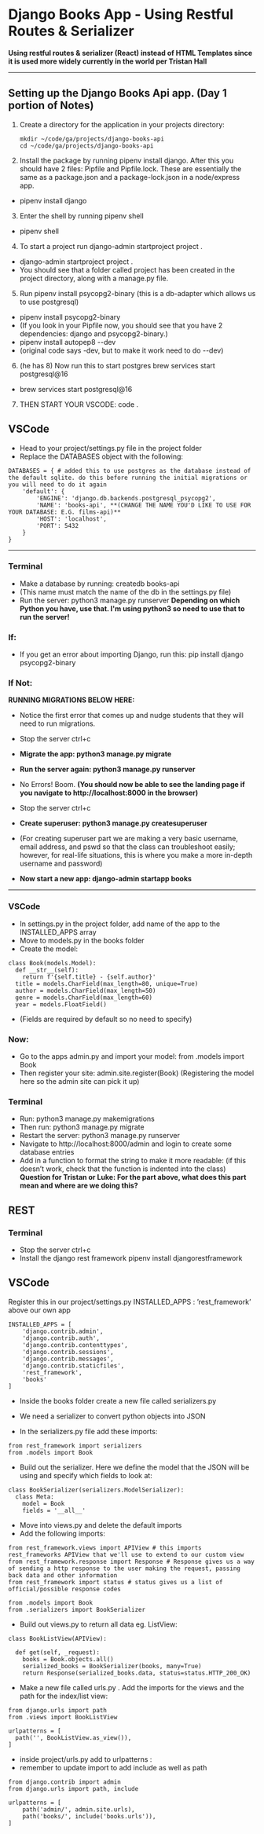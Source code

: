 # Django Books App - Using Restful Routes & Serializer <br>
**Using restful routes & serializer (React) instead of HTML Templates since it is used more widely currently in the world per Tristan Hall**

<hr>

## Setting up the Django Books Api app. (Day 1 portion of Notes)

1. Create a directory for the application in your projects directory:
   ```
   mkdir ~/code/ga/projects/django-books-api
   cd ~/code/ga/projects/django-books-api
   ```

2. Install the package by running pipenv install django. After this you should have 2 files: Pipfile and Pipfile.lock. These are essentially the same as a package.json and a package-lock.json in a node/express app.
- pipenv install django

3. Enter the shell by running pipenv shell
- pipenv shell

4. To start a project run django-admin startproject project .
- django-admin startproject project .
- You should see that a folder called project has been created in the project directory, along with a manage.py file.

5. Run pipenv install psycopg2-binary (this is a db-adapter which allows us to use postgresql)
- pipenv install psycopg2-binary
- (If you look in your Pipfile now, you should see that you have 2 dependencies: django and psycopg2-binary.)
- pipenv install autopep8 --dev
- (original code says -dev, but to make it work need to do --dev)
  
6. (he has 8) Now run this to start postgres brew services start postgresql@16
- brew services start postgresql@16

7. THEN START YOUR VSCODE: code .
  
## VSCode
- Head to your project/settings.py file in the project folder
- Replace the DATABASES object with the following:

```
DATABASES = { # added this to use postgres as the database instead of the default sqlite. do this before running the initial migrations or you will need to do it again
    'default': {
        'ENGINE': 'django.db.backends.postgresql_psycopg2',
        'NAME': 'books-api', **(CHANGE THE NAME YOU'D LIKE TO USE FOR YOUR DATABASE: E.G. films-api)**
        'HOST': 'localhost',
        'PORT': 5432
    }
}
```

<hr>

### Terminal
- Make a database by running: createdb books-api
- (This name must match the name of the db in the settings.py file)
- Run the server: python3 manage.py runserver **Depending on which Python you have, use that. I'm using python3 so need to use that to run the server!**

### If:
- If you get an error about importing Django, run this: pip install django psycopg2-binary

### If Not:
**RUNNING MIGRATIONS BELOW HERE:**
- Notice the first error that comes up and nudge students that they will need to run migrations.
- Stop the server ctrl+c
- **Migrate the app: python3 manage.py migrate**
- **Run the server again: python3 manage.py runserver**
- No Errors! Boom.
**(You should now be able to see the landing page if you navigate to http://localhost:8000 in the browser)**
  
- Stop the server ctrl+c
- **Create superuser: python3 manage.py createsuperuser**
- (For creating superuser part we are making a very basic username, email address, and pswd so that the class can troubleshoot easily; however, for real-life situations, this is where you make a more in-depth username and password)
- **Now start a new app: django-admin startapp books**

<hr>
  
### VSCode
- In settings.py in the project folder, add name of the app to the INSTALLED_APPS array
- Move to models.py in the books folder
- Create the model:
```
class Book(models.Model):
  def __str__(self):
    return f'{self.title} - {self.author}'
  title = models.CharField(max_length=80, unique=True)
  author = models.CharField(max_length=50)
  genre = models.CharField(max_length=60)
  year = models.FloatField()
```
- (Fields are required by default so no need to specify)

### Now:
- Go to the apps admin.py and import your model: from .models import Book
- Then register your site: admin.site.register(Book)
(Registering the model here so the admin site can pick it up)

### Terminal
- Run: python3 manage.py makemigrations
- Then run: python3 manage.py migrate
- Restart the server: python3 manage.py runserver
- Navigate to http://localhost:8000/admin and login to create some database entries
- Add in a function to format the string to make it more readable: (if this doesn’t work, check that the function is indented into the class)
  **Question for Tristan or Luke: For the part above, what does this part mean and where are we doing this?**
  
## REST

### Terminal
- Stop the server ctrl+c
- Install the django rest framework pipenv install djangorestframework
  
## VSCode
Register this in our project/settings.py INSTALLED_APPS : ’rest_framework’ above our own app

```
INSTALLED_APPS = [
    'django.contrib.admin',
    'django.contrib.auth',
    'django.contrib.contenttypes',
    'django.contrib.sessions',
    'django.contrib.messages',
    'django.contrib.staticfiles',
    'rest_framework',
    'books'
]
```

- Inside the books folder create a new file called serializers.py

- We need a serializer to convert python objects into JSON

- In the serializers.py file add these imports:

```
from rest_framework import serializers
from .models import Book
```

- Build out the serializer. Here we define the model that the JSON will be using and specify which fields to look at:

```
class BookSerializer(serializers.ModelSerializer):
  class Meta:
    model = Book
    fields = '__all__'
```

- Move into views.py and delete the default imports
- Add the following imports:

```
from rest_framework.views import APIView # this imports rest_frameworks APIView that we'll use to extend to our custom view
from rest_framework.response import Response # Response gives us a way of sending a http response to the user making the request, passing back data and other information
from rest_framework import status # status gives us a list of official/possible response codes
```

```
from .models import Book
from .serializers import BookSerializer
```

- Build out views.py to return all data eg. ListView:

```
class BookListView(APIView):
```

```
  def get(self, _request):
    books = Book.objects.all()
    serialized_books = BookSerializer(books, many=True)
    return Response(serialized_books.data, status=status.HTTP_200_OK)
```

- Make a new file called urls.py . Add the imports for the views and the path for the index/list view:

```
from django.urls import path
from .views import BookListView
```

```
urlpatterns = [
  path('', BookListView.as_view()),
]
```

- inside project/urls.py add to urlpatterns :
- remember to update import to add include as well as path

```
from django.contrib import admin
from django.urls import path, include
```

```
urlpatterns = [
    path('admin/', admin.site.urls),
    path('books/', include('books.urls')),
]
```

